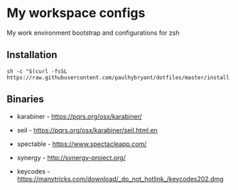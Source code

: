 # My workspace configs

My work environment bootstrap and configurations for zsh

## Installation

    sh -c "$(curl -fsSL https://raw.githubusercontent.com/paulhybryant/dotfiles/master/install.sh)"

## Binaries

- karabiner - https://pqrs.org/osx/karabiner/

- seil - https://pqrs.org/osx/karabiner/seil.html.en

- spectable - https://www.spectacleapp.com/

- synergy - http://synergy-project.org/

- keycodes - https://manytricks.com/download/_do_not_hotlink_/keycodes202.dmg
